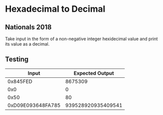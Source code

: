 # Hexadecimal to Decimal
## Nationals 2018

Take input in the form of a non-negative integer hexidecimal value and print its value as a decimal.

## Testing
Input | Expected Output
------------ | -------------
0x845FED | 8675309
0x0 | 0
0x50 | 80
0xD09E093648FA785 | 939528920935409541
